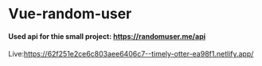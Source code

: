 ﻿# Vue-random-user

#### Used api for thie small project: https://randomuser.me/api
Live:https://62f251e2ce6c803aee6406c7--timely-otter-ea98f1.netlify.app/
